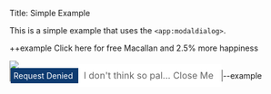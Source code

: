 Title: Simple Example

This is a simple example that uses the `<app:modaldialog>`.
	
<style>
.my_modal_container
{
	border:2px solid #999;
	width:50%;
}
.my_modal_header
{
	padding:5px;
	color:#fff;
	background-color:#0f3c71;
}
.my_modal_header img
{
	position:relative;
	top:3px;
}
.my_modal_body
{
	background-color:#fff;
	color:#666;
	font-size:16px;
	height:50px;
	padding:10px;
}
</style>
++example
<a on="click then l:modaldialog1.test">Click here for free Macallan and 2.5% more happiness</a>
<div style="margin-top:10px">
	<img src="widgets/app_panel/doc/macallan.gif"/>
</div>
<app:modaldialog on="l:modaldialog1.test then execute">
	<html:table width="30%" align="center" class="my_modal_container">
		<html:tr>
			<html:td class="my_modal_header" align="left" valign="middle">
				<html:img src="cross.png"></html:img> Request Denied
			</html:td>
		</html:tr>
		<html:tr>
			<html:td class="my_modal_body" valign="middle" align="center">
				I don't think so pal...  
				<html:a on="click then l:appcelerator.modaldialog.hide">Close Me</html:a>							
			</html:td>
		</html:tr>				
	</html:table>
</app:modaldialog>
--example